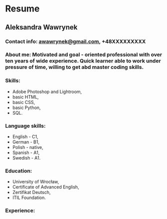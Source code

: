 # Resume
## Aleksandra Wawrynek

### Contact info: awawrynek@gmail.com, +48XXXXXXXXX

### About me: Motivated and goal - oriented professional with over ten years of wide experience. Quick learner able to work under pressure of time, willing to get abd master coding skills. 

### Skills:
- Adobe Photoshop and Lightroom,
- basic HTML,
- basic CSS,
- basic Python,
- SQL.

### Language skills:
- English - C1,
- German - B1,
- Polish - native,
- Spanish - A1,
- Swedish - A1.

### Education:
- University of Wrocław,
- Certificate of Advanced English,
- Zertifikat Deutsch,
- ITIL Foundation.

### Experience:
